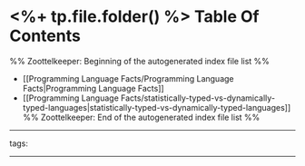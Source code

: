 # <%+ tp.file.folder() %> Table Of Contents



%% Zoottelkeeper: Beginning of the autogenerated index file list  %%
-  [[Programming Language Facts/Programming Language Facts|Programming Language Facts]]
-  [[Programming Language Facts/statistically-typed-vs-dynamically-typed-languages|statistically-typed-vs-dynamically-typed-languages]]
%% Zoottelkeeper: End of the autogenerated index file list  %%



---

tags: 

---